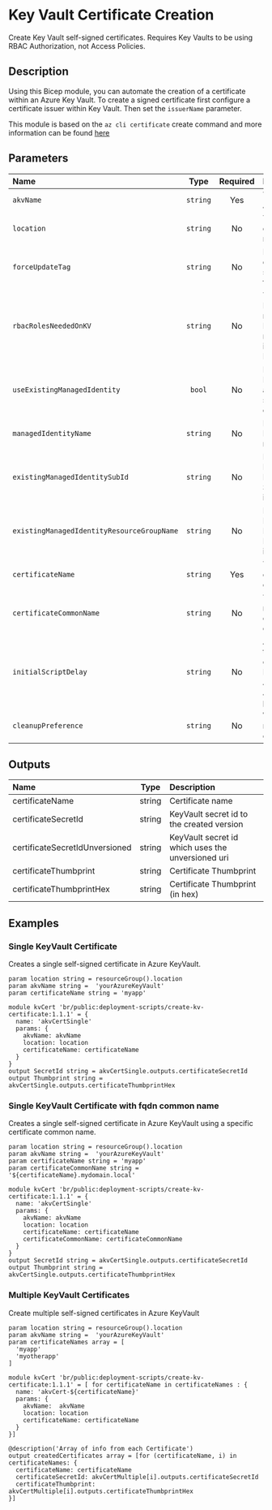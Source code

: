 # Key Vault Certificate Creation

Create Key Vault self-signed certificates. Requires Key Vaults to be using RBAC Authorization, not Access Policies.

## Description

Using this Bicep module, you can automate the creation of a certificate within an Azure Key Vault.
To create a signed certificate first configure a certificate issuer within Key Vault. Then set the `issuerName` parameter.

This module is based on the `az cli certificate` create command and more information can be found [here](https://docs.microsoft.com/en-us/cli/azure/keyvault/certificate?view=azure-cli-latest#az-keyvault-certificate-create)

## Parameters

| Name                                       | Type     | Required | Description                                                                                                   |
| :----------------------------------------- | :------: | :------: | :------------------------------------------------------------------------------------------------------------ |
| `akvName`                                  | `string` | Yes      | The name of the Azure Key Vault                                                                               |
| `location`                                 | `string` | No       | The location to deploy the resources to                                                                       |
| `forceUpdateTag`                           | `string` | No       | How the deployment script should be forced to execute                                                         |
| `rbacRolesNeededOnKV`                      | `string` | No       | The RoleDefinitionId required for the DeploymentScript resource to interact with KeyVault                     |
| `useExistingManagedIdentity`               | `bool`   | No       | Does the Managed Identity already exists, or should be created                                                |
| `managedIdentityName`                      | `string` | No       | Name of the Managed Identity resource                                                                         |
| `existingManagedIdentitySubId`             | `string` | No       | For an existing Managed Identity, the Subscription Id it is located in                                        |
| `existingManagedIdentityResourceGroupName` | `string` | No       | For an existing Managed Identity, the Resource Group it is located in                                         |
| `certificateName`                          | `string` | Yes      | The name of the certificate to create                                                                         |
| `certificateCommonName`                    | `string` | No       | The common name of the certificate to create                                                                  |
| `initialScriptDelay`                       | `string` | No       | A delay before the script import operation starts. Primarily to allow Azure AAD Role Assignments to propagate |
| `cleanupPreference`                        | `string` | No       | When the script resource is cleaned up                                                                        |

## Outputs

| Name                           | Type   | Description                                       |
| :----------------------------- | :----: | :------------------------------------------------ |
| certificateName                | string | Certificate name                                  |
| certificateSecretId            | string | KeyVault secret id to the created version         |
| certificateSecretIdUnversioned | string | KeyVault secret id which uses the unversioned uri |
| certificateThumbprint          | string | Certificate Thumbprint                            |
| certificateThumbprintHex       | string | Certificate Thumbprint (in hex)                   |

## Examples

### Single KeyVault Certificate

Creates a single self-signed certificate in Azure KeyVault.

```bicep
param location string = resourceGroup().location
param akvName string =  'yourAzureKeyVault'
param certificateName string = 'myapp'

module kvCert 'br/public:deployment-scripts/create-kv-certificate:1.1.1' = {
  name: 'akvCertSingle'
  params: {
    akvName: akvName
    location: location
    certificateName: certificateName
  }
}
output SecretId string = akvCertSingle.outputs.certificateSecretId
output Thumbprint string = akvCertSingle.outputs.certificateThumbprintHex

```

### Single KeyVault Certificate with fqdn common name

Creates a single self-signed certificate in Azure KeyVault using a specific certificate common name.

```bicep
param location string = resourceGroup().location
param akvName string =  'yourAzureKeyVault'
param certificateName string = 'myapp'
param certificateCommonName string = '${certificateName}.mydomain.local'

module kvCert 'br/public:deployment-scripts/create-kv-certificate:1.1.1' = {
  name: 'akvCertSingle'
  params: {
    akvName: akvName
    location: location
    certificateName: certificateName
    certificateCommonName: certificateCommonName
  }
}
output SecretId string = akvCertSingle.outputs.certificateSecretId
output Thumbprint string = akvCertSingle.outputs.certificateThumbprintHex

```

### Multiple KeyVault Certificates

Create multiple self-signed certificates in Azure KeyVault

```bicep
param location string = resourceGroup().location
param akvName string =  'yourAzureKeyVault'
param certificateNames array = [
  'myapp'
  'myotherapp'
]

module kvCert 'br/public:deployment-scripts/create-kv-certificate:1.1.1' = [ for certificateName in certificateNames : {
  name: 'akvCert-${certificateName}'
  params: {
    akvName:  akvName
    location: location
    certificateName: certificateName
  }
}]

@description('Array of info from each Certificate')
output createdCertificates array = [for (certificateName, i) in certificateNames: {
  certificateName: certificateName
  certificateSecretId: akvCertMultiple[i].outputs.certificateSecretId
  certificateThumbprint: akvCertMultiple[i].outputs.certificateThumbprintHex
}]
```